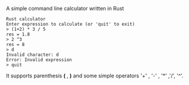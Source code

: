 A simple command line calculator written in Rust

```
Rust calculator
Enter expression to calculate (or 'quit' to exit)
> (1+2) * 3 / 5
res = 1.8
> 2 ^3
res = 8
> d
Invalid character: d
Error: Invalid expression
> quit

```

It supports parenthesis __(__ , __)__ and some simple operators '+' , '-' , '*' ,'/', '^'.


